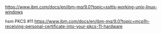 

https://www.ibm.com/docs/en/ibm-mq/9.0?topic=ssltls-working-unix-linux-windows

hsm PKCS #11
https://www.ibm.com/docs/en/ibm-mq/9.0?topic=mcp1h-receiving-personal-certificate-into-your-pkcs-11-hardware


